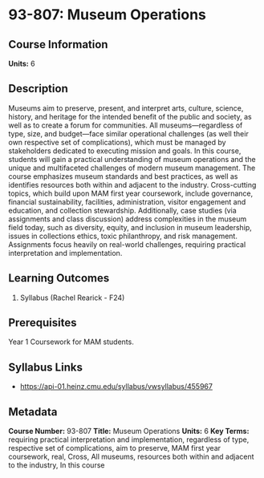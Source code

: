 # 93-807: Museum Operations

## Course Information

**Units:** 6

## Description

Museums aim to preserve, present, and interpret arts, culture, science, history, and heritage for the intended benefit of the public and society, as well as to create a forum for communities. All museums—regardless of type, size, and budget—face similar operational challenges (as well their own respective set of complications), which must be managed by stakeholders dedicated to executing mission and goals. In this course, students will gain a practical understanding of museum operations and the unique and multifaceted challenges of modern museum management. The course emphasizes museum standards and best practices, as well as identifies resources both within and adjacent to the industry. Cross-cutting topics, which build upon MAM first year coursework, include governance, financial sustainability, facilities, administration, visitor engagement and education, and collection stewardship. Additionally, case studies (via assignments and class discussion) address complexities in the museum field today, such as diversity, equity, and inclusion in museum leadership, issues in collections ethics, toxic philanthropy, and risk management. Assignments focus heavily on real-world challenges, requiring practical interpretation and implementation.

## Learning Outcomes

1. Syllabus (Rachel Rearick - F24)

## Prerequisites

Year 1 Coursework for MAM students.

## Syllabus Links

* https://api-01.heinz.cmu.edu/syllabus/vwsyllabus/455967

## Metadata

**Course Number:** 93-807
**Title:** Museum Operations
**Units:** 6
**Key Terms:** requiring practical interpretation and implementation, regardless of type, respective set of complications, aim to preserve, MAM first year coursework, real, Cross, All museums, resources both within and adjacent to the industry, In this course
